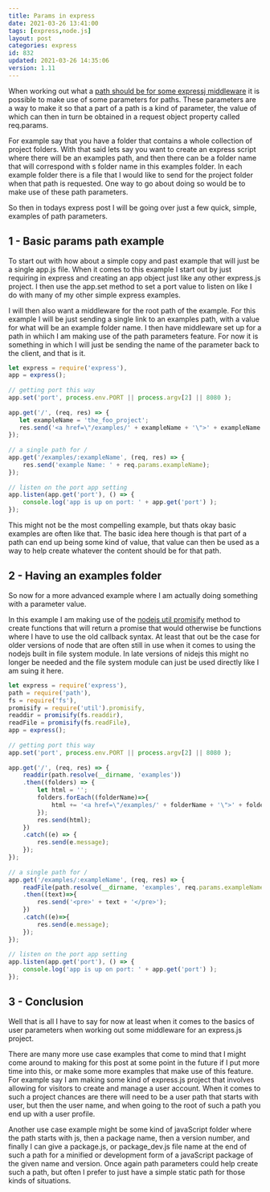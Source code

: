 ```yaml
---
title: Params in express
date: 2021-03-26 13:41:00
tags: [express,node.js]
layout: post
categories: express
id: 832
updated: 2021-03-26 14:35:06
version: 1.11
---
```


When working out what a [path should be for some expressj middleware](https://expressjs.com/en/guide/routing.html) it is possible to make use of some parameters for paths. These parameters are a way to make it so that a part of a path is a kind of parameter, the value of which can then in turn be obtained in a request object property called req.params. 

For example say that you have a folder that contains a whole collection of project folders. With that said lets say you want to create an express script where there will be an examples path, and then there can be a folder name that will correspond with s folder name in this examples folder. In each example folder there is a file that I would like to send for the project folder when that path is requested. One way to go about doing so would be to make use of these path parameters.

So then in todays express post I will be going over just a few quick, simple, examples of path parameters.

<!-- more -->

## 1 - Basic params path example

To start out with how about a simple copy and past example that will just be a single app.js file. When it comes to this example I start out by just requiring in express and creating an app object just like any other express.js project. I then use the app.set method to set a port value to listen on like I do with many of my other simple express examples.

I will then also want a middleware for the root path of the example. For this example I will be just sending a single link to an examples path, with a value for what will be an example folder name. I then have middleware set up for a path in whiich I am making use of the path parameters feature. For now it is something in which I will just be sending the name of the parameter back to the client, and that is it.

```js
let express = require('express'),
app = express();
 
// getting port this way
app.set('port', process.env.PORT || process.argv[2] || 8080 );
 
app.get('/', (req, res) => {
   let exampleName = 'the_foo_project';
   res.send('<a href=\"/examples/' + exampleName + '\">' + exampleName + '</a>');
});
 
// a single path for /
app.get('/examples/:exampleName', (req, res) => {
    res.send('example Name: ' + req.params.exampleName);
});
 
// listen on the port app setting
app.listen(app.get('port'), () => {
    console.log('app is up on port: ' + app.get('port') );
});
```

This might not be the most compelling example, but thats okay basic examples are often like that. The basic idea here though is that part of a path can end up being some kind of value, that value can then be used as a way to help create whatever the content should be for that path.

## 2 - Having an examples folder

So now for a more advanced example where I am actually doing something with a parameter value.

In this example I am making use of the [nodejs util promisify](/2019/06/22/nodejs-util-promisify/) method to create functions that will return a promise that would otherwise be functions where I have to use the old callback syntax. At least that out be the case for older versions of node that are often still in use when it comes to using the nodejs built in file system module. In late versions of nidejs this might no longer be needed and the file system module can just be used directly like I am suing it here.

```js
let express = require('express'),
path = require('path'),
fs = require('fs'),
promisify = require('util').promisify,
readdir = promisify(fs.readdir),
readFile = promisify(fs.readFile),
app = express();
 
// getting port this way
app.set('port', process.env.PORT || process.argv[2] || 8080 );
 
app.get('/', (req, res) => {
    readdir(path.resolve(__dirname, 'examples'))
    .then((folders) => {
        let html = '';
        folders.forEach((folderName)=>{
            html += '<a href=\"/examples/' + folderName + '\">' + folderName + '</a><br>';
        });
        res.send(html);
    })
    .catch((e) => {
        res.send(e.message);
    });
});
 
// a single path for /
app.get('/examples/:exampleName', (req, res) => {
    readFile(path.resolve(__dirname, 'examples', req.params.exampleName, 'outline.txt'))
    .then((text)=>{
        res.send('<pre>' + text + '</pre>');
    })
    .catch((e)=>{
        res.send(e.message);
    });
});
 
// listen on the port app setting
app.listen(app.get('port'), () => {
    console.log('app is up on port: ' + app.get('port') );
});
```

## 3 - Conclusion

Well that is all I have to say for now at least when it comes to the basics of user parameters when working out some middleware for an express.js project. 

There are many more use case examples that come to mind that I might come around to making for this post at some point in the future if I put more time into this, or make some more examples that make use of this feature. For example say I am making some kind of express.js project that involves allowing for visitors to create and manage a user account. When it comes to such a project chances are there will need to be a user path that starts with user, but then the user name, and when going to the root of such a path you end up with a user profile.

Another use case example might be some kind of javaScript folder where the path starts with js, then a package name, then a version number, and finally I can give a package.js, or package_dev.js file name at the end of such a path for a minified or development form of a javaScript package of the given name and version. Once again path parameters could help create such a path, but often I prefer to just have a simple static path for those kinds of situations.


